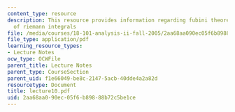 ```yaml
---
content_type: resource
description: This resource provides information regarding fubini theorem and properties
  of riemann integrals
file: /media/courses/18-101-analysis-ii-fall-2005/2aa68aa090ec05f6b89888b72c5be1ce_lecture10.pdf
file_type: application/pdf
learning_resource_types:
- Lecture Notes
ocw_type: OCWFile
parent_title: Lecture Notes
parent_type: CourseSection
parent_uid: f1e66049-be8c-2147-5acb-40dde4a2a82d
resourcetype: Document
title: lecture10.pdf
uid: 2aa68aa0-90ec-05f6-b898-88b72c5be1ce
---
```

